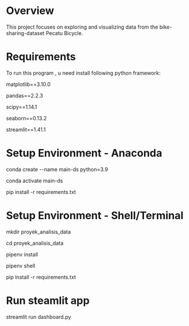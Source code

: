 # Overview
This project focuses on exploring and visualizing data from the bike-sharing-dataset Pecatu Bicycle.

# Requirements

To run this program , u need install following python framework:

matplotlib==3.10.0

pandas==2.2.3

scipy==1.14.1

seaborn==0.13.2

streamlit==1.41.1

# Setup Environment - Anaconda
conda create --name main-ds python=3.9

conda activate main-ds

pip install -r requirements.txt


# Setup Environment - Shell/Terminal
mkdir proyek_analisis_data

cd proyek_analisis_data

pipenv install

pipenv shell

pip install -r requirements.txt

# Run steamlit app
streamlit run dashboard.py
